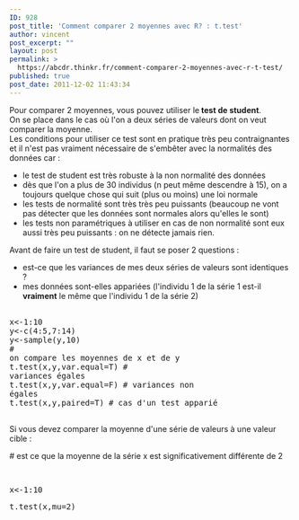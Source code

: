 ```yaml
---
ID: 928
post_title: 'Comment comparer 2 moyennes avec R? : t.test'
author: vincent
post_excerpt: ""
layout: post
permalink: >
  https://abcdr.thinkr.fr/comment-comparer-2-moyennes-avec-r-t-test/
published: true
post_date: 2011-12-02 11:43:34
---
```

Pour comparer 2 moyennes, vous pouvez utiliser le<strong> test de student</strong>. <br />On se place dans le cas où l'on a deux séries de valeurs dont on veut comparer la moyenne.<br />Les conditions pour utiliser ce test sont en pratique très peu contraignantes et il n'est pas vraiment nécessaire de s'embêter avec la normalités des données car :<br /><ul><li>le test de student est très robuste à la non normalité des données</li><li>dès que l'on a plus de 30 individus (n peut même descendre à 15), on a toujours quelque chose qui suit (plus ou moins) une loi normale</li><li>les tests de normalité sont très très peu puissants (beaucoup ne vont pas détecter que les données sont normales alors qu'elles le sont)</li><li>les tests non paramétriques à utiliser en cas de non normalité sont eux aussi très peu puissants : on ne détecte jamais rien.</li></ul><p></p><p>Avant de faire un test de student, il faut se poser 2 questions :</p><p></p><ul><li>est-ce que les variances de mes deux séries de valeurs sont identiques ?</li><li>mes données sont-elles appariées (l'individu 1 de la série 1 est-il <strong>vraiment</strong> le même que l'individu 1 de la série 2)</li></ul><p> <pre><br />x&lt;-1:10<br />y&lt;-c(4:5,7:14)<br />y&lt;-sample(y,10)<br /># on compare les moyennes de x et de y<br />t.test(x,y,var.equal=T) # variances égales<br />t.test(x,y,var.equal=F) # variances non égales<br />t.test(x,y,paired=T) # cas d'un test apparié <br /> </pre> </p><p></p><p>Si vous devez comparer la moyenne d'une série de valeurs à une valeur cible :</p><p># est ce que la moyenne de la série x est significativement différente de 2</p> <pre><br /><p></p><p>x&lt;-1:10</p><p>t.test(x,mu=2)</p><p></p><br /></pre> <p></p><p></p><p></p>